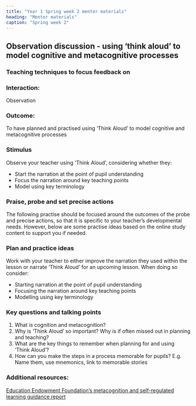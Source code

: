 ```yaml
---
title: "Year 1 Spring week 2 mentor materials"
heading: "Mentor materials"
caption: "Spring week 2"
---
```


## Observation discussion - using ‘think aloud’ to model cognitive and metacognitive processes

### Teaching techniques to focus feedback on

### Interaction:

Observation

### Outcome:

To have planned and practised using ‘Think Aloud’ to model cognitive and metacognitive processes

### Stimulus

Observe your teacher using ‘Think Aloud’, considering whether they:

- Start the narration at the point of pupil understanding
- Focus the narration around key teaching points
- Model using key terminology

### Praise, probe and set precise actions

The following practise should be focused around the outcomes of the probe and precise actions, so that it is specific to your teacher’s developmental needs. However, below are some practise ideas based on the online study content to support you if needed.

### Plan and practice ideas

Work with your teacher to either improve the narration they used within the lesson or narrate ‘Think Aloud’ for an upcoming lesson. When doing so consider:

- Starting narration at the point of pupil understanding
- Focusing the narration around key teaching points
- Modelling using key terminology

### Key questions and talking points

1. What is cognition and metacognition?
2. Why is ‘Think Aloud’ so important? Why is if often missed out in planning and teaching?
3. What are the key things to remember when planning for and using ‘Think Aloud’?
4. How can you make the steps in a process memorable for pupils? E.g. Name them, use mnemonics, link to memorable stories

### Additional resources:

[Education Endowment Foundation’s metacognition and self-regulated learning guidance report](https://educationendowmentfoundation.org.uk/public/files/Publications/Metacognition/EEF_Metacognition_and_self-regulated_learning.pdf)

